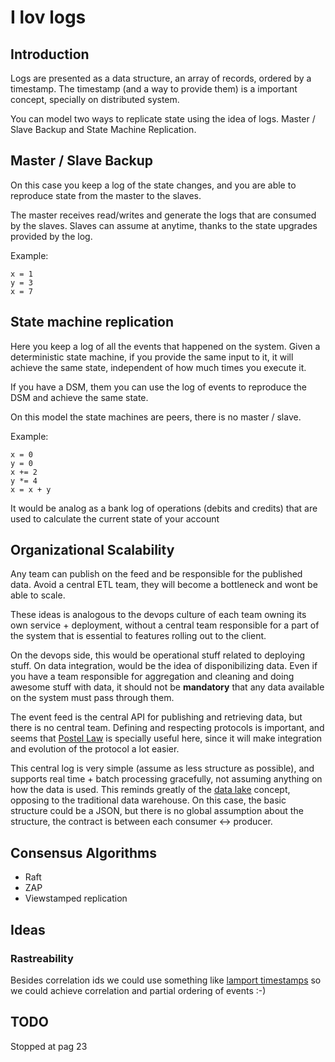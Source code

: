 # I lov logs


## Introduction

Logs are presented as a data structure, an array of records, ordered by a timestamp.
The timestamp (and a way to provide them) is a important concept, specially on distributed system.

You can model two ways to replicate state using the idea of logs. Master / Slave Backup 
and State Machine Replication.


## Master / Slave Backup

On this case you keep a log of the state changes, and you are able to reproduce state from the
master to the slaves.

The master receives read/writes and generate the logs that are consumed by the slaves.
Slaves can assume at anytime, thanks to the state upgrades provided by the log.

Example:

    x = 1
    y = 3
    x = 7


## State machine replication

Here you keep a log of all the events that happened on the system.
Given a deterministic state machine, if you provide the same input to it, it will
achieve the same state, independent of how much times you execute it.

If you have a DSM, them you can use the log of events to reproduce the DSM and achieve
the same state.

On this model the state machines are peers, there is no master / slave.

Example:

    x = 0
    y = 0
    x += 2
    y *= 4
    x = x + y

It would be analog as a bank log of operations (debits and credits) that are used to
calculate the current state of your account


## Organizational Scalability

Any team can publish on the feed and be responsible for the published data.
Avoid a central ETL team, they will become a bottleneck and wont be able to scale.

These ideas is analogous to the devops culture of each team owning its own service + deployment,
without a central team responsible for a part of the system that is essential to features rolling out
to the client.

On the devops side, this would be operational stuff related to deploying stuff. On data integration, would be
the idea of disponibilizing data. Even if you have a team responsible for aggregation and cleaning and doing awesome
stuff with data, it should not be **mandatory** that any data available on the system must pass through them.

The event feed is the central API for publishing and retrieving data, but there is no central team.
Defining and respecting protocols is important, and seems that [Postel Law](https://en.wikipedia.org/wiki/Robustness_principle)
is specially useful here, since it will make integration and evolution of the protocol a lot easier.

This central log is very simple (assume as less structure as possible), and supports real time + batch processing gracefully,
not assuming anything on how the data is used. This reminds greatly of the [data lake](http://martinfowler.com/bliki/DataLake.html)
concept, opposing to the traditional data warehouse. On this case, the basic structure could be a JSON, but there is no
global assumption about the structure, the contract is between each consumer <-> producer.


## Consensus Algorithms

* Raft
* ZAP
* Viewstamped replication


## Ideas

### Rastreability

Besides correlation ids we could use something like [lamport timestamps](https://en.wikipedia.org/wiki/Lamport_timestamps)
so we could achieve correlation and partial ordering of events :-)

## TODO

Stopped at pag 23
